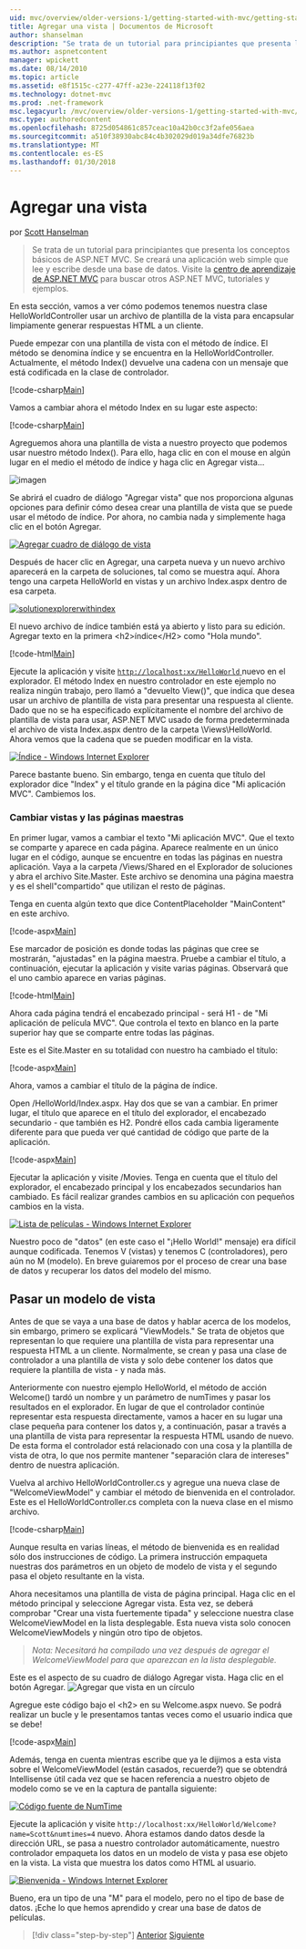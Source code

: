 ```yaml
---
uid: mvc/overview/older-versions-1/getting-started-with-mvc/getting-started-with-mvc-part3
title: Agregar una vista | Documentos de Microsoft
author: shanselman
description: "Se trata de un tutorial para principiantes que presenta los conceptos básicos de ASP.NET MVC. Crear una aplicación web simple que lee y escribe desde una base de datos."
ms.author: aspnetcontent
manager: wpickett
ms.date: 08/14/2010
ms.topic: article
ms.assetid: e8f1515c-c277-47ff-a23e-224118f13f02
ms.technology: dotnet-mvc
ms.prod: .net-framework
msc.legacyurl: /mvc/overview/older-versions-1/getting-started-with-mvc/getting-started-with-mvc-part3
msc.type: authoredcontent
ms.openlocfilehash: 8725d054861c857ceac10a42b0cc3f2afe056aea
ms.sourcegitcommit: a510f38930abc84c4b302029d019a34dfe76823b
ms.translationtype: MT
ms.contentlocale: es-ES
ms.lasthandoff: 01/30/2018
---
```

<a name="adding-a-view"></a>Agregar una vista
====================
por [Scott Hanselman](https://github.com/shanselman)

> Se trata de un tutorial para principiantes que presenta los conceptos básicos de ASP.NET MVC. Se creará una aplicación web simple que lee y escribe desde una base de datos. Visite la [centro de aprendizaje de ASP.NET MVC](../../../index.md) para buscar otros ASP.NET MVC, tutoriales y ejemplos.


En esta sección, vamos a ver cómo podemos tenemos nuestra clase HelloWorldController usar un archivo de plantilla de la vista para encapsular limpiamente generar respuestas HTML a un cliente.

Puede empezar con una plantilla de vista con el método de índice. El método se denomina índice y se encuentra en la HelloWorldController. Actualmente, el método Index() devuelve una cadena con un mensaje que está codificada en la clase de controlador.

[!code-csharp[Main](getting-started-with-mvc-part3/samples/sample1.cs)]

Vamos a cambiar ahora el método Index en su lugar este aspecto:

[!code-csharp[Main](getting-started-with-mvc-part3/samples/sample2.cs)]

Agreguemos ahora una plantilla de vista a nuestro proyecto que podemos usar nuestro método Index(). Para ello, haga clic en con el mouse en algún lugar en el medio el método de índice y haga clic en Agregar vista...

![imagen](getting-started-with-mvc-part3/_static/image1.png)

Se abrirá el cuadro de diálogo "Agregar vista" que nos proporciona algunas opciones para definir cómo desea crear una plantilla de vista que se puede usar el método de índice. Por ahora, no cambia nada y simplemente haga clic en el botón Agregar.

[![Agregar cuadro de diálogo de vista](getting-started-with-mvc-part3/_static/image3.png)](getting-started-with-mvc-part3/_static/image2.png)

Después de hacer clic en Agregar, una carpeta nueva y un nuevo archivo aparecerá en la carpeta de soluciones, tal como se muestra aquí. Ahora tengo una carpeta HelloWorld en vistas y un archivo Index.aspx dentro de esa carpeta.

[![solutionexplorerwithindex](getting-started-with-mvc-part3/_static/image5.png)](getting-started-with-mvc-part3/_static/image4.png)

El nuevo archivo de índice también está ya abierto y listo para su edición. Agregar texto en la primera &lt;h2&gt;índice&lt;/H2&gt; como "Hola mundo".

[!code-html[Main](getting-started-with-mvc-part3/samples/sample3.html)]

Ejecute la aplicación y visite [ `http://localhost:xx/HelloWorld` ](http://localhostxx) nuevo en el explorador. El método Index en nuestro controlador en este ejemplo no realiza ningún trabajo, pero llamó a "devuelto View()", que indica que desea usar un archivo de plantilla de vista para presentar una respuesta al cliente. Dado que no se ha especificado explícitamente el nombre del archivo de plantilla de vista para usar, ASP.NET MVC usado de forma predeterminada el archivo de vista Index.aspx dentro de la carpeta \Views\HelloWorld. Ahora vemos que la cadena que se pueden modificar en la vista.

[![Índice - Windows Internet Explorer](getting-started-with-mvc-part3/_static/image7.png)](getting-started-with-mvc-part3/_static/image6.png)

Parece bastante bueno. Sin embargo, tenga en cuenta que título del explorador dice "Index" y el título grande en la página dice "Mi aplicación MVC". Cambiemos los.

### <a name="changing-views-and-master-pages"></a>Cambiar vistas y las páginas maestras

En primer lugar, vamos a cambiar el texto "Mi aplicación MVC". Que el texto se comparte y aparece en cada página. Aparece realmente en un único lugar en el código, aunque se encuentre en todas las páginas en nuestra aplicación. Vaya a la carpeta /Views/Shared en el Explorador de soluciones y abra el archivo Site.Master. Este archivo se denomina una página maestra y es el shell"compartido" que utilizan el resto de páginas.

Tenga en cuenta algún texto que dice ContentPlaceholder "MainContent" en este archivo.

[!code-aspx[Main](getting-started-with-mvc-part3/samples/sample4.aspx)]

Ese marcador de posición es donde todas las páginas que cree se mostrarán, "ajustadas" en la página maestra. Pruebe a cambiar el título, a continuación, ejecutar la aplicación y visite varias páginas. Observará que el uno cambio aparece en varias páginas.

[!code-html[Main](getting-started-with-mvc-part3/samples/sample5.html)]

Ahora cada página tendrá el encabezado principal - será H1 - de "Mi aplicación de película MVC". Que controla el texto en blanco en la parte superior hay que se comparte entre todas las páginas.

Este es el Site.Master en su totalidad con nuestro ha cambiado el título:

[!code-aspx[Main](getting-started-with-mvc-part3/samples/sample6.aspx)]

Ahora, vamos a cambiar el título de la página de índice.

Open /HelloWorld/Index.aspx. Hay dos que se van a cambiar. En primer lugar, el título que aparece en el título del explorador, el encabezado secundario - que también es H2. Pondré ellos cada cambia ligeramente diferente para que pueda ver qué cantidad de código que parte de la aplicación.

[!code-aspx[Main](getting-started-with-mvc-part3/samples/sample7.aspx)]

Ejecutar la aplicación y visite /Movies. Tenga en cuenta que el título del explorador, el encabezado principal y los encabezados secundarios han cambiado. Es fácil realizar grandes cambios en su aplicación con pequeños cambios en la vista.

[![Lista de películas - Windows Internet Explorer](getting-started-with-mvc-part3/_static/image9.png)](getting-started-with-mvc-part3/_static/image8.png)

Nuestro poco de "datos" (en este caso el "¡Hello World!" mensaje) era difícil aunque codificada. Tenemos V (vistas) y tenemos C (controladores), pero aún no M (modelo). En breve guiaremos por el proceso de crear una base de datos y recuperar los datos del modelo del mismo.

## <a name="passing-a-viewmodel"></a>Pasar un modelo de vista

Antes de que se vaya a una base de datos y hablar acerca de los modelos, sin embargo, primero se explicará "ViewModels." Se trata de objetos que representan lo que requiere una plantilla de vista para representar una respuesta HTML a un cliente. Normalmente, se crean y pasa una clase de controlador a una plantilla de vista y solo debe contener los datos que requiere la plantilla de vista - y nada más.

Anteriormente con nuestro ejemplo HelloWorld, el método de acción Welcome() tardó un nombre y un parámetro de numTimes y pasar los resultados en el explorador. En lugar de que el controlador continúe representar esta respuesta directamente, vamos a hacer en su lugar una clase pequeña para contener los datos y, a continuación, pasar a través a una plantilla de vista para representar la respuesta HTML usando de nuevo. De esta forma el controlador está relacionado con una cosa y la plantilla de vista de otra, lo que nos permite mantener "separación clara de intereses" dentro de nuestra aplicación.

Vuelva al archivo HelloWorldController.cs y agregue una nueva clase de "WelcomeViewModel" y cambiar el método de bienvenida en el controlador. Este es el HelloWorldController.cs completa con la nueva clase en el mismo archivo.

[!code-csharp[Main](getting-started-with-mvc-part3/samples/sample8.cs)]

Aunque resulta en varias líneas, el método de bienvenida es en realidad sólo dos instrucciones de código. La primera instrucción empaqueta nuestras dos parámetros en un objeto de modelo de vista y el segundo pasa el objeto resultante en la vista.

Ahora necesitamos una plantilla de vista de página principal. Haga clic en el método principal y seleccione Agregar vista. Esta vez, se deberá comprobar "Crear una vista fuertemente tipada" y seleccione nuestra clase WelcomeViewModel en la lista desplegable. Esta nueva vista solo conocen WelcomeViewModels y ningún otro tipo de objetos.

> *Nota: Necesitará ha compilado una vez después de agregar el WelcomeViewModel para que aparezcan en la lista desplegable.*


Este es el aspecto de su cuadro de diálogo Agregar vista. Haga clic en el botón Agregar. ![Agregar que vista en un círculo](getting-started-with-mvc-part3/_static/image10.png)

Agregue este código bajo el &lt;h2&gt; en su Welcome.aspx nuevo. Se podrá realizar un bucle y le presentamos tantas veces como el usuario indica que se debe!

[!code-aspx[Main](getting-started-with-mvc-part3/samples/sample9.aspx)]

Además, tenga en cuenta mientras escribe que ya le dijimos a esta vista sobre el WelcomeViewModel (están casados, recuerde?) que se obtendrá Intellisense útil cada vez que se hacen referencia a nuestro objeto de modelo como se ve en la captura de pantalla siguiente:

[![Código fuente de NumTime](getting-started-with-mvc-part3/_static/image12.png)](getting-started-with-mvc-part3/_static/image11.png)

Ejecute la aplicación y visite `http://localhost:xx/HelloWorld/Welcome?name=Scott&numtimes=4` nuevo. Ahora estamos dando datos desde la dirección URL, se pasa a nuestro controlador automáticamente, nuestro controlador empaqueta los datos en un modelo de vista y pasa ese objeto en la vista. La vista que muestra los datos como HTML al usuario.

[![Bienvenida - Windows Internet Explorer](getting-started-with-mvc-part3/_static/image14.png)](getting-started-with-mvc-part3/_static/image13.png)

Bueno, era un tipo de una "M" para el modelo, pero no el tipo de base de datos. ¡Eche lo que hemos aprendido y crear una base de datos de películas.

>[!div class="step-by-step"]
[Anterior](getting-started-with-mvc-part2.md)
[Siguiente](getting-started-with-mvc-part4.md)
